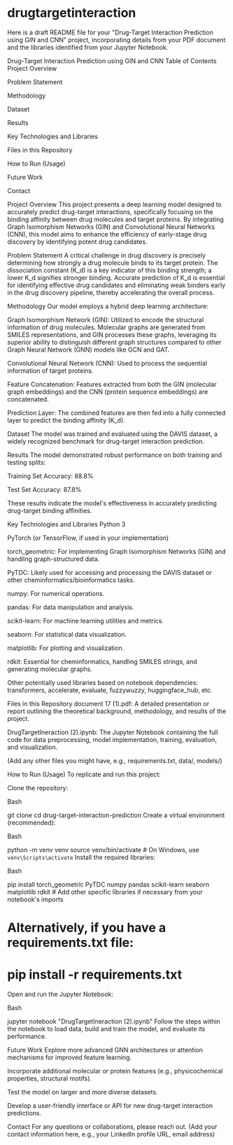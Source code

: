 # drugtargetinteraction
Here is a draft README file for your "Drug-Target Interaction Prediction using GIN and CNN" project, incorporating details from your PDF document and the libraries identified from your Jupyter Notebook.

Drug-Target Interaction Prediction using GIN and CNN
Table of Contents
Project Overview

Problem Statement

Methodology

Dataset

Results

Key Technologies and Libraries

Files in this Repository

How to Run (Usage)

Future Work

Contact

Project Overview
This project presents a deep learning model designed to accurately predict drug-target interactions, specifically focusing on the binding affinity between drug molecules and target proteins. By integrating Graph Isomorphism Networks (GIN) and Convolutional Neural Networks (CNN), this model aims to enhance the efficiency of early-stage drug discovery by identifying potent drug candidates.

Problem Statement
A critical challenge in drug discovery is precisely determining how strongly a drug molecule binds to its target protein. The dissociation constant (K_d) is a key indicator of this binding strength; a lower K_d signifies stronger binding. Accurate prediction of K_d is essential for identifying effective drug candidates and eliminating weak binders early in the drug discovery pipeline, thereby accelerating the overall process.

Methodology
Our model employs a hybrid deep learning architecture:

Graph Isomorphism Network (GIN): Utilized to encode the structural information of drug molecules. Molecular graphs are generated from SMILES representations, and GIN processes these graphs, leveraging its superior ability to distinguish different graph structures compared to other Graph Neural Network (GNN) models like GCN and GAT.

Convolutional Neural Network (CNN): Used to process the sequential information of target proteins.

Feature Concatenation: Features extracted from both the GIN (molecular graph embeddings) and the CNN (protein sequence embeddings) are concatenated.

Prediction Layer: The combined features are then fed into a fully connected layer to predict the binding affinity (K_d).

Dataset
The model was trained and evaluated using the DAVIS dataset, a widely recognized benchmark for drug-target interaction prediction.

Results
The model demonstrated robust performance on both training and testing splits:

Training Set Accuracy: 88.8%

Test Set Accuracy: 87.8%

These results indicate the model's effectiveness in accurately predicting drug-target binding affinities.

Key Technologies and Libraries
Python 3

PyTorch (or TensorFlow, if used in your implementation)

torch_geometric: For implementing Graph Isomorphism Networks (GIN) and handling graph-structured data.

PyTDC: Likely used for accessing and processing the DAVIS dataset or other cheminformatics/bioinformatics tasks.

numpy: For numerical operations.

pandas: For data manipulation and analysis.

scikit-learn: For machine learning utilities and metrics.

seaborn: For statistical data visualization.

matplotlib: For plotting and visualization.

rdkit: Essential for cheminformatics, handling SMILES strings, and generating molecular graphs.

Other potentially used libraries based on notebook dependencies: transformers, accelerate, evaluate, fuzzywuzzy, huggingface_hub, etc.

Files in this Repository
document 17 (1).pdf: A detailed presentation or report outlining the theoretical background, methodology, and results of the project.

DrugTargetIneraction (2).ipynb: The Jupyter Notebook containing the full code for data preprocessing, model implementation, training, evaluation, and visualization.

(Add any other files you might have, e.g., requirements.txt, data/, models/)

How to Run (Usage)
To replicate and run this project:

Clone the repository:

Bash

git clone <Your-Repository-URL>
cd drug-target-interaction-prediction
Create a virtual environment (recommended):

Bash

python -m venv venv
source venv/bin/activate # On Windows, use `venv\Scripts\activate`
Install the required libraries:

Bash

pip install torch_geometric PyTDC numpy pandas scikit-learn seaborn matplotlib rdkit # Add other specific libraries if necessary from your notebook's imports
# Alternatively, if you have a requirements.txt file:
# pip install -r requirements.txt
Open and run the Jupyter Notebook:

Bash

jupyter notebook "DrugTargetIneraction (2).ipynb"
Follow the steps within the notebook to load data, build and train the model, and evaluate its performance.

Future Work
Explore more advanced GNN architectures or attention mechanisms for improved feature learning.

Incorporate additional molecular or protein features (e.g., physicochemical properties, structural motifs).

Test the model on larger and more diverse datasets.

Develop a user-friendly interface or API for new drug-target interaction predictions.

Contact
For any questions or collaborations, please reach out.
(Add your contact information here, e.g., your LinkedIn profile URL, email address)

